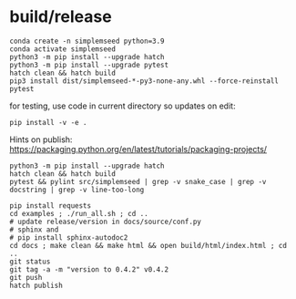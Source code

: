 
# build/release
```
conda create -n simplemseed python=3.9
conda activate simplemseed
python3 -m pip install --upgrade hatch
python3 -m pip install --upgrade pytest
hatch clean && hatch build
pip3 install dist/simplemseed-*-py3-none-any.whl --force-reinstall
pytest

```

for testing, use code in current directory so updates on edit:
```
pip install -v -e .
```

Hints on publish:
https://packaging.python.org/en/latest/tutorials/packaging-projects/

```
python3 -m pip install --upgrade hatch
hatch clean && hatch build
pytest && pylint src/simplemseed | grep -v snake_case | grep -v docstring | grep -v line-too-long

pip install requests
cd examples ; ./run_all.sh ; cd ..
# update release/version in docs/source/conf.py
# sphinx and
# pip install sphinx-autodoc2
cd docs ; make clean && make html && open build/html/index.html ; cd ..
git status
git tag -a -m "version to 0.4.2" v0.4.2
git push
hatch publish
```

